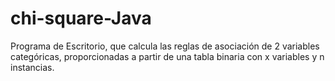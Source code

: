 # chi-square-Java
Programa de Escritorio, que calcula las reglas de asociación de 2 variables categóricas, proporcionadas a partir de una tabla binaria con x variables y n instancias.
